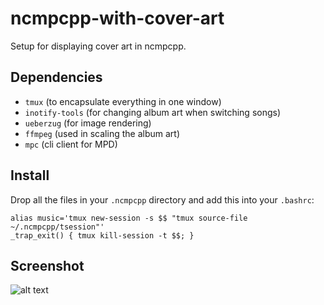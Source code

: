 # ncmpcpp-with-cover-art
Setup for displaying cover art in ncmpcpp.

## Dependencies
- `tmux`           (to encapsulate everything in one window)  
- `inotify-tools`  (for changing album art when switching songs)  
- `ueberzug`       (for image rendering)  
- `ffmpeg`         (used in scaling the album art)  
- `mpc`            (cli client for MPD)  

## Install
Drop all the files in your `.ncmpcpp` directory and add this into your `.bashrc`:
```
alias music='tmux new-session -s $$ "tmux source-file ~/.ncmpcpp/tsession"'
_trap_exit() { tmux kill-session -t $$; }
```

## Screenshot
![alt text](https://radumirea.com/resources/blog/ncmcpp-with-album-art/ncmpcpp.png)
